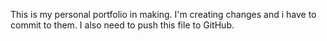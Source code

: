 This is my personal portfolio in making.
I'm creating changes and i have to commit to them.
I also need to push this file to GitHub.